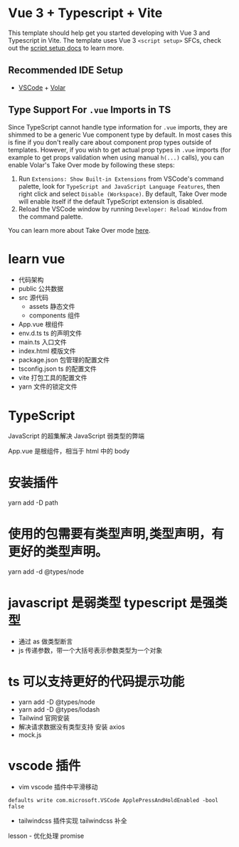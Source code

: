 # Vue 3 + Typescript + Vite

This template should help get you started developing with Vue 3 and Typescript in Vite. The template uses Vue 3 `<script setup>` SFCs, check out the [script setup docs](https://v3.vuejs.org/api/sfc-script-setup.html#sfc-script-setup) to learn more.

## Recommended IDE Setup

- [VSCode](https://code.visualstudio.com/) + [Volar](https://marketplace.visualstudio.com/items?itemName=johnsoncodehk.volar)

## Type Support For `.vue` Imports in TS

Since TypeScript cannot handle type information for `.vue` imports, they are shimmed to be a generic Vue component type by default. In most cases this is fine if you don't really care about component prop types outside of templates. However, if you wish to get actual prop types in `.vue` imports (for example to get props validation when using manual `h(...)` calls), you can enable Volar's Take Over mode by following these steps:

1. Run `Extensions: Show Built-in Extensions` from VSCode's command palette, look for `TypeScript and JavaScript Language Features`, then right click and select `Disable (Workspace)`. By default, Take Over mode will enable itself if the default TypeScript extension is disabled.
2. Reload the VSCode window by running `Developer: Reload Window` from the command palette.

You can learn more about Take Over mode [here](https://github.com/johnsoncodehk/volar/discussions/471).

# learn vue

- 代码架构
- public 公共数据
- src 源代码
  - assets 静态文件
  - components 组件
- App.vue 根组件
- env.d.ts ts 的声明文件
- main.ts 入口文件
- index.html 模版文件
- package.json 包管理的配置文件
- tsconfig.json ts 的配置文件
- vite 打包工具的配置文件
- yarn 文件的锁定文件

# TypeScript

JavaScript 的超集解决 JavaScript 弱类型的弊端

App.vue 是根组件，相当于 html 中的 body

# 安装插件

yarn add -D path

# 使用的包需要有类型声明,类型声明，有更好的类型声明。

yarn add -d @types/node

# javascript 是弱类型 typescript 是强类型

- 通过 as 做类型断言
- js 传递参数，带一个大括号表示参数类型为一个对象

# ts 可以支持更好的代码提示功能

- yarn add -D @types/node
- yarn add -D @types/lodash
- Tailwind 官网安装
- 解决请求数据没有类型支持 安装 axios
- mock.js

# vscode 插件

- vim vscode 插件中平滑移动

```shell
defaults write com.microsoft.VSCode ApplePressAndHoldEnabled -bool false
```

- tailwindcss 插件实现 tailwindcss 补全

lesson - 优化处理 promise
